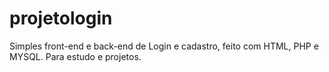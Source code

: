 # projetologin
Simples front-end e back-end de Login e cadastro, feito com HTML, PHP e MYSQL. Para estudo e projetos.
